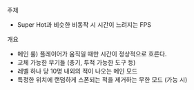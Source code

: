 주제
  - Super Hot과 비슷한 비동작 시 시간이 느려지는 FPS

개요
  - 메인 룰) 플레이어가 움직일 때만 시간이 정상적으로 흐른다.
  - 교체 가능한 무기들 (총기, 투척 가능한 도구 등)
  - 레벨 하나 당 10명 내외의 적이 나오는 메인 모드
  - 특정한 위치에 랜덤하게 스폰되는 적을 제거하는 무한 모드 (가능 시)
